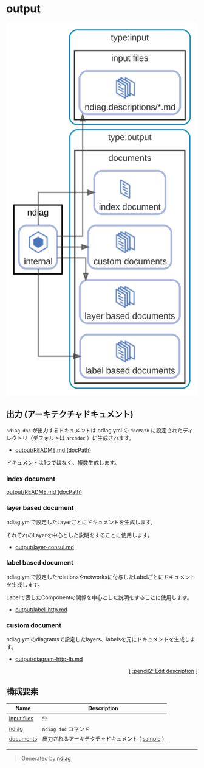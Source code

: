 # output

![diagram](diagram-output.svg)

## 出力 (アーキテクチャドキュメント)

`ndiag doc` が出力するドキュメントは ndiag.yml の `docPath` に設定されたディレクトリ（デフォルトは `archdoc` ）に生成されます。

- [output/README.md (docPath)](/sample/3-tier/output/README.md)

ドキュメントは1つではなく、複数生成します。

### index document

[output/README.md (docPath)](/sample/3-tier/output/README.md)

### layer based document

ndiag.ymlで設定したLayerごとにドキュメントを生成します。

それぞれのLayerを中心とした説明をすることに使用します。

- [output/layer-consul.md](/sample/3-tier/output/layer-consul.md)

### label based document

ndiag.ymlで設定したrelationsやnetworksに付与したLabelごとにドキュメントを生成します。

Labelで表したComponentの関係を中心とした説明をすることに使用します。

- [output/label-http.md](/sample/3-tier/output/label-http.md)

### custom document

ndiag.ymlのdiagramsで設定したlayers、labelsを元にドキュメントを生成します。

- [output/diagram-http-lb.md](/sample/3-tier/output/diagram-http-lb.md)


<p align="right">
  [ <a href="../ndiag.descriptions.ja/_diagram-output.md">:pencil2: Edit description</a> ]
<p>



## 構成要素

| Name | Description |
| --- | --- |
| [input files](node-input_files.md) | <a href="../ndiag.descriptions.ja/_node-input_files.md">:pencil2:</a> |
| [ndiag](node-ndiag.md) | `ndiag doc` コマンド |
| [documents](node-documents.md) | 出力されるアーキテクチャドキュメント ( [sample](/sample/output/README.md) ) |


---

> Generated by [ndiag](https://github.com/k1LoW/ndiag)
